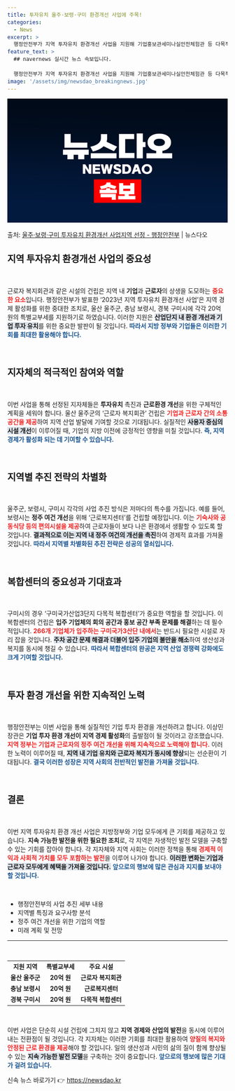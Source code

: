 ```yaml
---
title: 투자유치 울주·보령·구미 환경개선 사업에 주목!
categories:
  - News
excerpt: >
  행정안전부가 지역 투자유치 환경개선 사업을 지원해 기업홍보관세미나실안전체험관 등 다목적 복합시설을 조성해 지…
feature_text: >
  ## navernews 실시간 뉴스 속보입니다.

  행정안전부가 지역 투자유치 환경개선 사업을 지원해 기업홍보관세미나실안전체험관 등 다목적 복합시설을 조성해 지…
image: '/assets/img/newsdao_breakingnews.jpg'
---
```


![뉴스다오 속보](/assets/img/newsdao_breakingnews.jpg)

<p>출처: <a href="https://newsdao.kr/2651" rel="dofollow">울주·보령·구미 투자유치 환경개선 사업지역 선정 - 행정안전부</a> | 뉴스다오</p>

<h2 data-ke-size="size26">지역 투자유치 환경개선 사업의 중요성</h2>

<p data-ke-size="size16">&nbsp;</p>

근로자 복지회관과 같은 시설의 건립은 지역 내 <b>기업</b>과 <b>근로자</b>의 상생을 도모하는 <b><span style="color: #ee2323;">중요한 요소</span></b>입니다. 행정안전부가 발표한 ‘2023년 지역 투자유치 환경개선 사업’은 지역 경제 활성화를 위한 중대한 조치로, 울산 울주군, 충남 보령시, 경북 구미시에 각각 20억 원의 특별교부세를 지원하기로 하였습니다. 이러한 지원은 <b><span style="background-color: #21538527;">산업단지 내 환경 개선과 기업 투자 유치</span></b>를 위한 중요한 발판이 될 것입니다. <b><span style="color: #1a5490;">따라서 지방 정부와 기업들은 이러한 기회를 최대한 활용해야 합니다.</span></b>

<p data-ke-size="size16">&nbsp;</p>

<h2 data-ke-size="size26">지자체의 적극적인 참여와 역할</h2>

<p data-ke-size="size16">&nbsp;</p>

이번 사업을 통해 선정된 지자체들은 <b>투자유치</b> 촉진과 <b>근로환경 개선</b>을 위한 구체적인 계획을 세워야 합니다. 울산 울주군의 ‘근로자 복지회관’ 건립은 <b><span style="color: #ee2323;">기업과 근로자 간의 소통 공간을 제공</span></b>하여 지역 산업 발달에 기여할 것으로 기대됩니다. 실질적인 <b><span style="background-color: #21538527;">사용자 중심의 시설 개선</span></b>이 이루어질 때, 기업의 지방 이전에 긍정적인 영향을 미칠 것입니다. <b><span style="color: #1a5490;">즉, 지역 경제가 활성화 되는 데 기여할 수 있습니다.</span></b>

<p data-ke-size="size16">&nbsp;</p>

<h2 data-ke-size="size26">지역별 추진 전략의 차별화</h2>

<p data-ke-size="size16">&nbsp;</p>

울주군, 보령시, 구미시 각각의 사업 추진 방식은 저마다의 특수를 가집니다. 예를 들어, 보령시는 <b>정주 여건 개선</b>을 위해 ‘근로복지센터’를 건립할 예정입니다. 이는 <b><span style="color: #ee2323;">기숙사와 공동식당 등의 편의시설을 제공</span></b>하여 근로자들이 보다 나은 환경에서 생활할 수 있도록 할 것입니다. <b><span style="background-color: #21538527;">결과적으로 이는 지역 내 정주 여건의 개선을 촉진</span></b>하여 경제적 효과를 가져올 것입니다. <b><span style="color: #1a5490;">따라서 지역별 차별화된 추진 전략은 성공의 열쇠입니다.</span></b>

<p data-ke-size="size16">&nbsp;</p>

<h2 data-ke-size="size26">복합센터의 중요성과 기대효과</h2>

<p data-ke-size="size16">&nbsp;</p>

구미시의 경우 ‘구미국가산업3단지 다목적 복합센터’가 중요한 역할을 할 것입니다. 이 복합센터의 건립은 <b>입주 기업체의 회의 공간과 홍보 공간 부족 문제를 해결</b>하는 데 필수적입니다. <b><span style="color: #ee2323;">266개 기업체가 입주하는 구미국가3산단 내에서</span></b>는 반드시 필요한 시설로 자리 잡을 것입니다. <b><span style="background-color: #21538527;">주차 공간 문제 해결과 더불어 입주 기업의 불만을 해소</span></b>하여 생산성과 복지를 동시에 챙길 수 있습니다. <b><span style="color: #1a5490;">따라서 복합센터의 완공은 지역 산업 경쟁력 강화에도 크게 기여할 것입니다.</span></b>

<p data-ke-size="size16">&nbsp;</p>

<h2 data-ke-size="size26">투자 환경 개선을 위한 지속적인 노력</h2>

<p data-ke-size="size16">&nbsp;</p>

행정안전부는 이번 사업을 통해 실질적인 기업 투자 환경을 개선하려고 합니다. 이상민 장관은 <b>기업 투자 환경 개선이 지역 경제 활성화</b>의 출발점이 될 것이라고 강조했습니다. <b><span style="color: #ee2323;">지역 정부는 기업과 근로자의 정주 여건 개선을 위해 지속적으로 노력해야 합니다.</span></b> 이러한 노력이 이루어질 때, <b><span style="background-color: #21538527;">지역 내 기업 유치와 근로자 복지가 동시에 향상</span></b>되는 선순환이 기대됩니다. <b><span style="color: #1a5490;">결국 이러한 성장은 지역 사회의 전반적인 발전을 가져올 것입니다.</span></b>

<p data-ke-size="size16">&nbsp;</p>

<h2 data-ke-size="size26">결론</h2>

<p data-ke-size="size16">&nbsp;</p>

이번 지역 투자유치 환경 개선 사업은 지방정부와 기업 모두에게 큰 기회를 제공하고 있습니다. <b>지속 가능한 발전을 위한 필요한 조치</b>로, 각 지역은 자생적인 발전 모델을 구축할 수 있는 기회를 잡아야 합니다. 각 지자체와 지역 사회는 이러한 정책을 통해 <b><span style="color: #ee2323;">경제적 이익과 사회적 가치를 모두 포함하는 발전</span></b>을 이루어 나가야 합니다. <b><span style="background-color: #21538527;">이러한 변화는 기업과 근로자 모두에게 혜택을 가져올 것입니다.</span></b> <b><span style="color: #1a5490;">앞으로의 행보에 많은 관심과 지지를 보내야 할 것입니다.</span></b>

<p data-ke-size="size16">&nbsp;</p>

<ul>
    <li>행정안전부의 사업 추진 세부 내용</li>
    <li>지역별 특징과 요구사항 분석</li>
    <li>정주 여건 개선을 위한 기업의 역할</li>
    <li>미래 계획 및 전망</li>
</ul>

<hr>

<p data-ke-size="size16">&nbsp;</p>

<table>
    <tr>
        <td style="text-align: center; height: 17px;"><b>지원 지역</b></td>
        <td style="text-align: center; height: 17px;"><b>특별교부세</b></td>
        <td style="text-align: center; height: 17px;"><b>주요 시설</b></td>
    </tr>
    <tr>
        <td style="text-align: center; height: 17px;"><b>울산 울주군</b></td>
        <td style="text-align: center; height: 17px;"><b>20억 원</b></td>
        <td style="text-align: center; height: 17px;"><b>근로자 복지회관</b></td>
    </tr>
    <tr>
        <td style="text-align: center; height: 17px;"><b>충남 보령시</b></td>
        <td style="text-align: center; height: 17px;"><b>20억 원</b></td>
        <td style="text-align: center; height: 17px;"><b>근로복지센터</b></td>
    </tr>
    <tr>
        <td style="text-align: center; height: 17px;"><b>경북 구미시</b></td>
        <td style="text-align: center; height: 17px;"><b>20억 원</b></td>
        <td style="text-align: center; height: 17px;"><b>다목적 복합센터</b></td>
    </tr>
</table>

<p data-ke-size="size16">&nbsp;</p>

이번 사업은 단순히 시설 건립에 그치지 않고 <b>지역 경제와 산업의 발전</b>을 동시에 이루어내는 전환점이 될 것입니다. 각 지자체는 이러한 기회를 최대한 활용하여 <b><span style="color: #ee2323;">양질의 복지와 안정된 근로 환경을 제공</span></b>해야 할 것입니다. 일의 생산성과 시민의 삶의 질이 함께 향상될 수 있는 <b><span style="background-color: #21538527;">지속 가능한 발전 모델</span></b>을 구축하는 것이 중요합니다. <b><span style="color: #1a5490;">앞으로의 행보에 많은 기대가 걸려 있습니다.</span></b> 

신속 뉴스 바로가기 👉 <a href="https://newsdao.kr" rel="dofollow">https://newsdao.kr</a>


